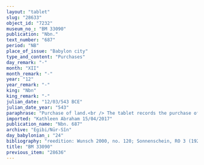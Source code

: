 ```yaml
---
layout: "tablet"
slug: "28633"
object_id: "7232"
museum_no_: "BM 33090"
publication: "Nbn."
text_number: "687"
period: "NB"
place_of_issue: "Babylon city"
type_and_content: "Purchases"
day_remark: "-"
month: "XII"
month_remark: "-"
year: "12"
year_remark: "-"
king: "Nbn"
king_remark: "-"
julian_date: "12/03/543 BCE"
julian_date_year: "543"
paraphrase: "Purchase of land.<br /> The tablet records the purchase of agricultural land which, given its irregular shape, is calculated according to two measured areas: each one of these plots is described separately, marked on the tablet by a line drawn at the end of each paragraph (and indicated below in the paraphrase by LINE).<br /> <strong>A</strong> purchases 0;1.4.0.7 Kor (4552,5 m<sup>2</sup>) of agricultural land (<em>zēru</em>) located in the open country (<em>eqel ṣēri</em>) from <strong>B</strong>. It consists of cultivated date garden (<em>kir&ucirc; gi&scaron;immarē zaqpi</em>) bearing fruit (<em>iṣṣi bilti</em>). located in front of the Zababa Gate between the city walls (<em>birīt dūrāni</em>) in the district (<em>pīḫatu</em>) of Babylon. LINE<br /> The first measured area (<em>mi&scaron;ihtu</em>) consists of 0;0.5.4.3 kor (2572,5 m<sup>2</sup>) of arable land (<em>zēru</em>). The upper side in the North measures 160 cubits (80 m) and borders on (the property of) <strong>C</strong>; the lower side in the South measures 150 cubits (75 m) and borders on (the property of) <strong>C</strong>. The upper front in the West is 66 cubits (33 m) long and is adjacent to (the fields of) <strong>C</strong> and <strong>D</strong>; the lower front in the East is 67 cubits (33,5 m) long and is adjacent to (the property of) <strong>B</strong>.<br /> The second measured area (<em>mi&scaron;ihtu</em>) consists of 0;0.4.2.4 kor (1980 m<sup>2</sup>) of arable land (<em>zēru</em>). The long sides have the same length, 180 cubits (90 m), the upper one in the North borders on (the property of) <strong>C</strong> and the lower one in the South is adjacent to land belonging to the same person. The front sides are also regular, both measuring 44 1/2 cubits (22, 25 m): the upper one in the West borders on (the property of) <strong>B </strong>and the lower one in the South on (the land of) <strong>C</strong>. LINE<br /> <strong>A</strong> declares the equivalent for this land, 0;1.4.0.7 Kor (4552,5 m<sup>2</sup>), together with the seller <strong>B</strong> (A <em>itti</em> B <em>mahīra nab&ucirc; i&scaron;ām</em>) to be 3 minas and 42 1/2 shekels of silver. He gives (<em>nadānu</em>) <strong>B</strong> the total purchase price plus 5 1/2 shekels as additional payment (<em>k&icirc; atri</em>). LINE<br /> The seller acknowledges that he has received (<em>mahāru</em>) in total 3 minas and 48 shekels of silver in pieces (<em>&scaron;ibirtu</em>), and he is satisfied (<em>apālu </em>&nbsp;G Stat). The parties agree that in future times there will be no claims or suits against each other, not even between members of their families &ndash; otherwise, any future claimant (<em>pāqirānu</em>) will have to repay twelvefold the silver he received. In its final line, the document states that a previous document related to 0;2 kor (5400 m<sup>2</sup>) of arable land (<em>zēru</em>) has been broken (i.e. has been invalidated). Fingernail impressions (<em>ṣupru</em>) of the seller <strong>B</strong>, instead of his seal impression (<em>kunukku</em>). Names of 6 witnesses and 3 scribes.<br /> &nbsp;<br /> <strong>A</strong> = Itti-Marduk-balāṭu/Nab&ucirc;-ahhē-iddin//Egibi; <strong>B</strong> = Bēl-iddin/Bēl-&scaron;umu-i&scaron;kun//S&icirc;n-tabni; <strong>C</strong> = Bēl-u&scaron;allim/Bēl-&scaron;umu-i&scaron;kun//S&icirc;n-tabni; <strong>D</strong> = Bēl-ibni/Arad-Bēl"
imported: "Kathleen Abraham 15/04/2017"
publication_name: "Nbn. 687"
archive: "Egibi/Nūr-Sîn"
day_babylonian_: "24"
bibliography: "reedition: Wunsch 2000, no. 120; Sonnenschein, RO 3 (1925 publ. 1927), 194; Krecher 1970, 184."
title: "BM 33090"
previous_item: "28636"
---
```

